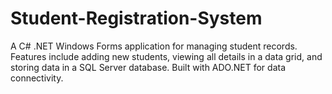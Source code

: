 # Student-Registration-System
A C# .NET Windows Forms application for managing student records. Features include adding new students, viewing all details in a data grid, and storing data in a SQL Server database. Built with ADO.NET for data connectivity.
